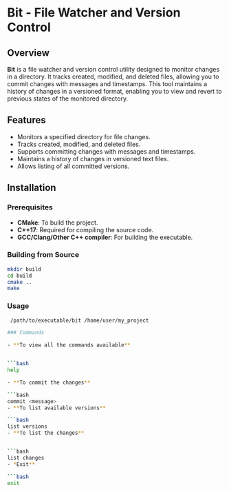 # Bit - File Watcher and Version Control

## Overview

**Bit** is a file watcher and version control utility designed to monitor changes in a directory. It tracks created, modified, and deleted files, allowing you to commit changes with messages and timestamps. This tool maintains a history of changes in a versioned format, enabling you to view and revert to previous states of the monitored directory.

## Features

- Monitors a specified directory for file changes.
- Tracks created, modified, and deleted files.
- Supports committing changes with messages and timestamps.
- Maintains a history of changes in versioned text files.
- Allows listing of all committed versions.

## Installation

### Prerequisites

- **CMake**: To build the project.
- **C++17**: Required for compiling the source code.
- **GCC/Clang/Other C++ compiler**: For building the executable.

### Building from Source

   ```bash
  mkdir build
  cd build
  cmake ..
  make
````
### Usage

   ```bash
    /path/to/executable/bit /home/user/my_project

### Commands

- **To view all the commands available**


  ```bash
  help

- **To commit the changes**

  ```bash
  commit <message>
- **To list available versions**

  ```bash
  list versions
- **To list the changes**


  ```bash
  list changes
- *Exit**

  ```bash
  exit